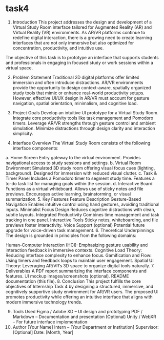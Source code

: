 # task4
1. Introduction
This project addresses the design and development of a Virtual Study Room interface tailored for Augmented Reality (AR) and Virtual Reality (VR) environments. As AR/VR platforms continue to redefine digital interaction, there is a growing need to create learning interfaces that are not only immersive but also optimized for concentration, productivity, and intuitive use.

The objective of this task is to prototype an interface that supports students and professionals in engaging in focused study or work sessions within a virtual space.

2. Problem Statement
Traditional 2D digital platforms offer limited immersion and often introduce distractions. AR/VR environments provide the opportunity to design context-aware, spatially organized study tools that mimic or enhance real-world productivity setups. However, effective UI/UX design in AR/VR must account for gesture navigation, spatial orientation, minimalism, and cognitive load.

3. Project Goals
Develop an intuitive UI prototype for a Virtual Study Room.
Integrate core productivity tools like task management and Pomodoro timers.
Leverage AR/VR strengths through gesture control and ambient simulation.
Minimize distractions through design clarity and interaction simplicity.
4. Interface Overview
The Virtual Study Room consists of the following interface components:

a. Home Screen
Entry gateway to the virtual environment.
Provides navigational access to study sessions and settings.
b. Virtual Room Environment
Simulated 3D study room offering visual focus cues (lighting, background).
Designed for immersion with reduced visual clutter.
c. Task & Timer Panel
Includes a Pomodoro timer to segment study time.
Features a to-do task list for managing goals within the session.
d. Interactive Board
Functions as a virtual whiteboard.
Allows use of sticky notes and file previews.
Encourages active learning, brainstorming, or visual summarization.
5. Key Features
Feature	Description
Gesture-Based Navigation	Enables intuitive control using hand gestures, avoiding traditional inputs.
Minimalist Focus Design	Reduces cognitive distractions with clean, subtle layouts.
Integrated Productivity	Combines time management and task tracking in one panel.
Interactive Tools	Sticky notes, whiteboarding, and file previews foster interactivity.
Voice Support (optional)	Potential future upgrade for voice-driven task management.
6. Theoretical Underpinnings
The design is grounded in principles from the following domains:

Human-Computer Interaction (HCI): Emphasizing gesture usability and interaction feedback in immersive contexts.
Cognitive Load Theory: Reducing interface complexity to enhance focus.
Gamification and Flow: Using timers and feedback loops to maintain user engagement.
Spatial UI Theory: Leveraging AR/VR’s 3D space to organize digital tools naturally.
7. Deliverables
A PDF report summarizing the interface components and features.
UI mockup images/screenshots (optional).
README documentation (this file).
8. Conclusion
This project fulfills the core objectives of Internship Task 4 by designing a structured, immersive, and cognitively supportive study environment for AR/VR users. The proposed UI promotes productivity while offering an intuitive interface that aligns with modern immersive technology trends.

9. Tools Used
Figma / Adobe XD – UI design and prototyping
PDF / Markdown – Documentation and presentation
(Optional) Unity / WebXR – For future interface implementation
10. Author
[Your Name]
Intern – [Your Department or Institution]
Supervisor: [Optional]
Date: [Month, Year]
